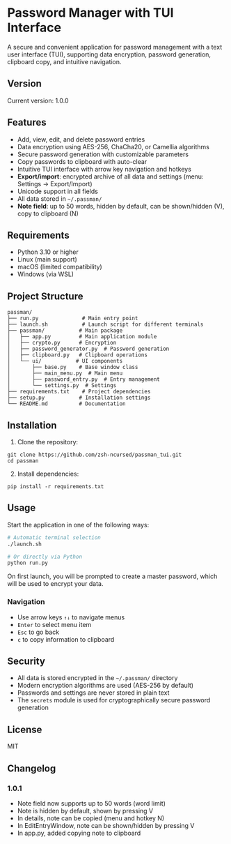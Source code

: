 # Password Manager with TUI Interface

A secure and convenient application for password management with a text user interface (TUI), supporting data encryption, password generation, clipboard copy, and intuitive navigation.

## Version

Current version: 1.0.0

## Features

- Add, view, edit, and delete password entries
- Data encryption using AES-256, ChaCha20, or Camellia algorithms
- Secure password generation with customizable parameters
- Copy passwords to clipboard with auto-clear
- Intuitive TUI interface with arrow key navigation and hotkeys
- **Export/import**: encrypted archive of all data and settings (menu: Settings → Export/Import)
- Unicode support in all fields
- All data stored in `~/.passman/`
- **Note field**: up to 50 words, hidden by default, can be shown/hidden (V), copy to clipboard (N)

## Requirements

- Python 3.10 or higher
- Linux (main support)
- macOS (limited compatibility)
- Windows (via WSL)

## Project Structure

```
passman/
├── run.py              # Main entry point
├── launch.sh           # Launch script for different terminals
├── passman/           # Main package
│   ├── app.py         # Main application module
│   ├── crypto.py      # Encryption
│   ├── password_generator.py  # Password generation
│   ├── clipboard.py   # Clipboard operations
│   └── ui/           # UI components
│       ├── base.py    # Base window class
│       ├── main_menu.py  # Main menu
│       ├── password_entry.py  # Entry management
│       └── settings.py  # Settings
├── requirements.txt    # Project dependencies
├── setup.py           # Installation settings
└── README.md          # Documentation
```

## Installation

1. Clone the repository:
```
git clone https://github.com/zsh-ncursed/passman_tui.git
cd passman
```

2. Install dependencies:
```
pip install -r requirements.txt
```

## Usage

Start the application in one of the following ways:

```bash
# Automatic terminal selection
./launch.sh

# Or directly via Python
python run.py
```

On first launch, you will be prompted to create a master password, which will be used to encrypt your data.

### Navigation

- Use arrow keys `↑↓` to navigate menus
- `Enter` to select menu item
- `Esc` to go back
- `c` to copy information to clipboard

## Security

- All data is stored encrypted in the `~/.passman/` directory
- Modern encryption algorithms are used (AES-256 by default)
- Passwords and settings are never stored in plain text
- The `secrets` module is used for cryptographically secure password generation

## License

MIT 

## Changelog

### 1.0.1
- Note field now supports up to 50 words (word limit)
- Note is hidden by default, shown by pressing V
- In details, note can be copied (menu and hotkey N)
- In EditEntryWindow, note can be shown/hidden by pressing V
- In app.py, added copying note to clipboard 